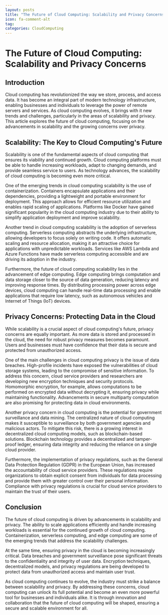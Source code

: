 ```yaml
---
layout: posts
title: "The Future of Cloud Computing: Scalability and Privacy Concerns"
icon: fa-comment-alt
tag:      
categories: CloudComputing
---
```



# The Future of Cloud Computing: Scalability and Privacy Concerns

## Introduction

Cloud computing has revolutionized the way we store, process, and access data. It has become an integral part of modern technology infrastructure, enabling businesses and individuals to leverage the power of remote servers and services. As cloud computing evolves, it brings with it new trends and challenges, particularly in the areas of scalability and privacy. This article explores the future of cloud computing, focusing on the advancements in scalability and the growing concerns over privacy.

## Scalability: The Key to Cloud Computing's Future

Scalability is one of the fundamental aspects of cloud computing that ensures its viability and continued growth. Cloud computing platforms must be able to handle increasing workloads, adapt to changing demands, and provide seamless service to users. As technology advances, the scalability of cloud computing is becoming even more critical.

One of the emerging trends in cloud computing scalability is the use of containerization. Containers encapsulate applications and their dependencies, providing a lightweight and portable environment for deployment. This approach allows for efficient resource utilization and enables rapid scaling of applications. Platforms like Docker have gained significant popularity in the cloud computing industry due to their ability to simplify application deployment and improve scalability.

Another trend in cloud computing scalability is the adoption of serverless computing. Serverless computing abstracts the underlying infrastructure, allowing developers to focus solely on writing code. It offers automatic scaling and resource allocation, making it an attractive choice for applications with unpredictable workloads. Services like AWS Lambda and Azure Functions have made serverless computing accessible and are driving its adoption in the industry.

Furthermore, the future of cloud computing scalability lies in the advancement of edge computing. Edge computing brings computation and data storage closer to the source of data generation, reducing latency and improving response times. By distributing processing power across edge devices, cloud computing can handle real-time data processing and enable applications that require low latency, such as autonomous vehicles and Internet of Things (IoT) devices.

## Privacy Concerns: Protecting Data in the Cloud

While scalability is a crucial aspect of cloud computing's future, privacy concerns are equally important. As more data is stored and processed in the cloud, the need for robust privacy measures becomes paramount. Users and businesses must have confidence that their data is secure and protected from unauthorized access.

One of the main challenges in cloud computing privacy is the issue of data breaches. High-profile incidents have exposed the vulnerabilities of cloud storage systems, leading to the compromise of sensitive information. To address this concern, cloud service providers and researchers are developing new encryption techniques and security protocols. Homomorphic encryption, for example, allows computations to be performed on encrypted data without decrypting it, ensuring privacy while maintaining functionality. Advancements in secure multiparty computation are also promising for protecting data in cloud environments.

Another privacy concern in cloud computing is the potential for government surveillance and data mining. The centralized nature of cloud computing makes it susceptible to surveillance by both government agencies and malicious actors. To mitigate this risk, there is a growing interest in decentralized cloud computing models, such as blockchain-based solutions. Blockchain technology provides a decentralized and tamper-proof ledger, ensuring data integrity and reducing the reliance on a single cloud provider.

Furthermore, the implementation of privacy regulations, such as the General Data Protection Regulation (GDPR) in the European Union, has increased the accountability of cloud service providers. These regulations require organizations to obtain explicit consent from individuals for data processing and provide them with greater control over their personal information. Compliance with privacy regulations is crucial for cloud service providers to maintain the trust of their users.

## Conclusion

The future of cloud computing is driven by advancements in scalability and privacy. The ability to scale applications efficiently and handle increasing workloads is essential for the continued growth of cloud computing. Containerization, serverless computing, and edge computing are some of the emerging trends that address the scalability challenges.

At the same time, ensuring privacy in the cloud is becoming increasingly critical. Data breaches and government surveillance pose significant threats to the confidentiality and integrity of user data. Encryption techniques, decentralized models, and privacy regulations are being developed to protect data from unauthorized access and maintain user trust.

As cloud computing continues to evolve, the industry must strike a balance between scalability and privacy. By addressing these concerns, cloud computing can unlock its full potential and become an even more powerful tool for businesses and individuals alike. It is through innovation and collaboration that the future of cloud computing will be shaped, ensuring a secure and scalable environment for all.